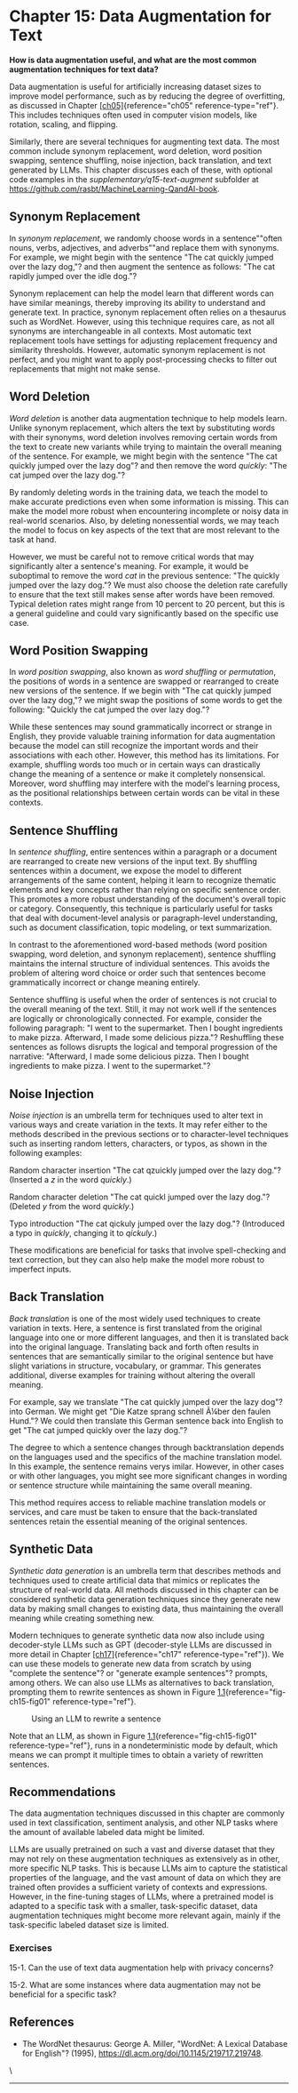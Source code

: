 







# Chapter 15: Data Augmentation for Text [](#chapter-15-data-augmentation-for-text)



**How is data augmentation useful, and what are the most common
augmentation techniques for text data?**

Data augmentation is useful for artificially increasing dataset sizes to
improve model performance, such as by reducing the degree of
overfitting, as discussed in
Chapter [\[ch05\]](../ch05){reference="ch05" reference-type="ref"}.
This includes techniques often used in computer vision models, like
rotation, scaling, and flipping.

Similarly, there are several techniques for augmenting text data. The
most common include synonym replacement, word deletion, word position
swapping, sentence shuffling, noise injection, back translation, and
text generated by LLMs. This chapter discusses each of these, with
optional code examples in the *supplementary/q15-text-augment* subfolder
at <https://github.com/rasbt/MachineLearning-QandAI-book>.

## Synonym Replacement [](#synonym-replacement)

In *synonym replacement*, we randomly choose words in a sentence""often
nouns, verbs, adjectives, and adverbs""and replace them with synonyms.
For example, we might begin with the sentence "The cat quickly jumped
over the lazy dog,"? and then augment the sentence as follows: "The
cat rapidly jumped over the idle dog."?

Synonym replacement can help the model learn that different words can
have similar meanings, thereby improving its ability to understand and
generate text. In practice, synonym replacement often relies on a
thesaurus such as WordNet. However, using this technique requires care,
as not all synonyms are interchangeable in all contexts. Most automatic
text replacement tools have settings for adjusting replacement frequency
and similarity thresholds. However, automatic synonym replacement is not
perfect, and you might want to apply post-processing checks to filter
out replacements that might not make sense.

## Word Deletion [](#word-deletion)

*Word deletion* is another data augmentation technique to help models
learn. Unlike synonym replacement, which alters the text by substituting
words with their synonyms, word deletion involves removing certain words
from the text to create new variants while trying to maintain the
overall meaning of the sentence. For example, we might begin with the
sentence "The cat quickly jumped over the lazy dog"? and then remove
the word *quickly*: "The cat jumped over the lazy dog."?

By randomly deleting words in the training data, we teach the model to
make accurate predictions even when some information is missing. This
can make the model more robust when encountering incomplete or noisy
data in real-world scenarios. Also, by deleting nonessential words, we
may teach the model to focus on key aspects of the text that are most
relevant to the task at hand.

However, we must be careful not to remove critical words that may
significantly alter a sentence's meaning. For example, it would be
suboptimal to remove the word *cat* in the previous sentence: "The
quickly jumped over the lazy dog."? We must also choose the deletion
rate carefully to ensure that the text still makes sense after words
have been removed. Typical deletion rates might range from 10 percent to
20 percent, but this is a general guideline and could vary significantly
based on the specific use case.

## Word Position Swapping [](#word-position-swapping)

In *word position swapping*, also known as *word shuffling* or
*permutation*, the positions of words in a sentence are swapped or
rearranged to create new versions of the sentence. If we begin with
"The cat quickly jumped over the lazy dog,"? we might swap the
positions of some words to get the following: "Quickly the cat jumped
the over lazy dog."?

While these sentences may sound grammatically incorrect or strange in
English, they provide valuable training information for data
augmentation because the model can still recognize the important words
and their associations with each other. However, this method has its
limitations. For example, shuffling words too much or in certain ways
can drastically change the meaning of a sentence or make it completely
nonsensical. Moreover, word shuffling may interfere with the model's
learning process, as the positional relationships between certain words
can be vital in these contexts.

## Sentence Shuffling [](#sentence-shuffling)

In *sentence shuffling*, entire sentences within a paragraph or a
document are rearranged to create new versions of the input text. By
shuffling sentences within a document, we expose the model to different
arrangements of the same content, helping it learn to recognize thematic
elements and key concepts rather than relying on specific sentence
order. This promotes a more robust understanding of the document's
overall topic or category. Consequently, this technique is particularly
useful for tasks that deal with document-level analysis or
paragraph-level understanding, such as document classification, topic
modeling, or text summarization.

In contrast to the aforementioned word-based methods (word position
swapping, word deletion, and synonym replacement), sentence shuffling
maintains the internal structure of individual sentences. This avoids
the problem of altering word choice or order such that sentences become
grammatically incorrect or change meaning entirely.

Sentence shuffling is useful when the order of sentences is not crucial
to the overall meaning of the text. Still, it may not work well if the
sentences are logically or chronologically connected. For example,
consider the following paragraph: "I went to the supermarket. Then I
bought ingredients to make pizza. Afterward, I made some delicious
pizza."? Reshuffling these sentences as follows disrupts the logical
and temporal progression of the narrative: "Afterward, I made some
delicious pizza. Then I bought ingredients to make pizza. I went to the
supermarket."?

## Noise Injection [](#noise-injection)

*Noise injection* is an umbrella term for techniques used to alter text
in various ways and create variation in the texts. It may refer either
to the methods described in the previous sections or to character-level
techniques such as inserting random letters, characters, or typos, as
shown in the following examples:

Random character insertion "The cat qzuickly jumped over the lazy
dog."? (Inserted a *z* in the word *quickly*.)

Random character deletion "The cat quickl jumped over the lazy dog."?
(Deleted *y* from the word *quickly*.)

Typo introduction "The cat qickuly jumped over the lazy dog."?
(Introduced a typo in *quickly*, changing it to *qickuly*.)

These modifications are beneficial for tasks that involve spell-checking
and text correction, but they can also help make the model more robust
to imperfect inputs.

## Back Translation [](#back-translation)

*Back translation* is one of the most widely used techniques to create
variation in texts. Here, a sentence is first translated from the
original language into one or more different languages, and then it is
translated back into the original language. Translating back and forth
often results in sentences that are semantically similar to the original
sentence but have slight variations in structure, vocabulary, or
grammar. This generates additional, diverse examples for training
without altering the overall meaning.

For example, say we translate "The cat quickly jumped over the lazy
dog"? into German. We might get "Die Katze sprang schnell Ã¼ber den
faulen Hund."? We could then translate this German sentence back into
English to get "The cat jumped quickly over the lazy dog."?

The degree to which a sentence changes through backtranslation depends
on the languages used and the specifics of the machine translation
model. In this example, the sentence remains verys imilar. However, in
other cases or with other languages, you might see more significant
changes in wording or sentence structure while maintaining the same
overall meaning.

This method requires access to reliable machine translation models or
services, and care must be taken to ensure that the back-translated
sentences retain the essential meaning of the original sentences.

## Synthetic Data [](#synthetic-data)

*Synthetic data generation* is an umbrella term that describes methods
and techniques used to create artificial data that mimics or replicates
the structure of real-world data. All methods discussed in this chapter
can be considered synthetic data generation techniques since they
generate new data by making small changes to existing data, thus
maintaining the overall meaning while creating something new.

Modern techniques to generate synthetic data now also include using
decoder-style LLMs such as GPT (decoder-style LLMs are discussed in more
detail in Chapter [\[ch17\]](../ch17){reference="ch17"
reference-type="ref"}). We can use these models to generate new data
from scratch by using "complete the sentence"? or "generate example
sentences"? prompts, among others. We can also use LLMs as alternatives
to back translation, prompting them to rewrite sentences as shown in
Figure [1.1](#fig-ch15-fig01){reference="fig-ch15-fig01"
reference-type="ref"}.

<figure id="fig-ch15-fig01">

<figcaption>Using an LLM to rewrite a sentence</figcaption>
</figure>

Note that an LLM, as shown in
Figure [1.1](#fig-ch15-fig01){reference="fig-ch15-fig01"
reference-type="ref"}, runs in a nondeterministic mode by default, which
means we can prompt it multiple times to obtain a variety of rewritten
sentences.

## Recommendations [](#recommendations)

The data augmentation techniques discussed in this chapter are commonly
used in text classification, sentiment analysis, and other NLP tasks
where the amount of available labeled data might be limited.

LLMs are usually pretrained on such a vast and diverse dataset that they
may not rely on these augmentation techniques as extensively as in
other, more specific NLP tasks. This is because LLMs aim to capture the
statistical properties of the language, and the vast amount of data on
which they are trained often provides a sufficient variety of contexts
and expressions. However, in the fine-tuning stages of LLMs, where a
pretrained model is adapted to a specific task with a smaller,
task-specific dataset, data augmentation techniques might become more
relevant again, mainly if the task-specific labeled dataset size is
limited.

### Exercises [](#exercises)

15-1. Can the use of text data augmentation help with privacy concerns?

15-2. What are some instances where data augmentation may not be
beneficial for a specific task?

## References [](#references)

- The WordNet thesaurus: George A. Miller, "WordNet: A Lexical
  Database for English"? (1995),
  <https://dl.acm.org/doi/10.1145/219717.219748>.

\

------------------------------------------------------------------------

